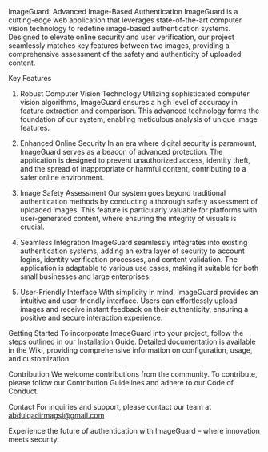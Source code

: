 ImageGuard: Advanced Image-Based Authentication
ImageGuard is a cutting-edge web application that leverages state-of-the-art computer vision technology to redefine image-based authentication systems. Designed to elevate online security and user verification, our project seamlessly matches key features between two images,
providing a comprehensive assessment of the safety and authenticity of uploaded content.

Key Features
1. Robust Computer Vision Technology
Utilizing sophisticated computer vision algorithms, ImageGuard ensures a high level of accuracy in feature extraction and comparison. This advanced technology forms the foundation of our system, enabling meticulous analysis of unique image features.

2. Enhanced Online Security
In an era where digital security is paramount, ImageGuard serves as a beacon of advanced protection. The application is designed to prevent unauthorized access, identity theft, and the spread of inappropriate or harmful content, contributing to a safer online environment.

3. Image Safety Assessment
Our system goes beyond traditional authentication methods by conducting a thorough safety assessment of uploaded images. This feature is particularly valuable for platforms with user-generated content, where ensuring the integrity of visuals is crucial.

4. Seamless Integration
ImageGuard seamlessly integrates into existing authentication systems, adding an extra layer of security to account logins, identity verification processes, and content validation. The application is adaptable to various use cases, making it suitable for both small businesses and large enterprises.

5. User-Friendly Interface
With simplicity in mind, ImageGuard provides an intuitive and user-friendly interface. Users can effortlessly upload images and receive instant feedback on their authenticity, ensuring a positive and secure interaction experience.

Getting Started
To incorporate ImageGuard into your project, follow the steps outlined in our Installation Guide. Detailed documentation is available in the Wiki, providing comprehensive information on configuration, usage, and customization.

Contribution
We welcome contributions from the community. To contribute, please follow our Contribution Guidelines and adhere to our Code of Conduct.



Contact
For inquiries and support, please contact our team at abdulqadirmagsi@gmail.com

Experience the future of authentication with ImageGuard – where innovation meets security.
